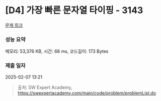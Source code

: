# [D4] 가장 빠른 문자열 타이핑 - 3143 

[문제 링크](https://swexpertacademy.com/main/code/problem/problemDetail.do?contestProbId=AV_65wkqsb4DFAWS) 

### 성능 요약

메모리: 53,376 KB, 시간: 68 ms, 코드길이: 173 Bytes

### 제출 일자

2025-02-07 13:21



> 출처: SW Expert Academy, https://swexpertacademy.com/main/code/problem/problemList.do
